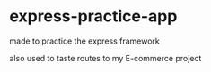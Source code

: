 # express-practice-app
made to practice the express framework

also used to taste routes to my E-commerce project 